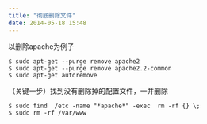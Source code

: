```yaml
---
title: "彻底删除文件"
date: 2014-05-18 15:48
---
```


以删除apache为例子
```
$ sudo apt-get --purge remove apache2
$ sudo apt-get --purge remove apache2.2-common
$ sudo apt-get autoremove
```

（关键一步）找到没有删除掉的配置文件，一并删除
```
$ sudo find  /etc -name "*apache*" -exec  rm -rf {} \;
$ sudo rm -rf /var/www
```

